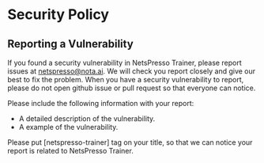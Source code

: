 # Security Policy

## Reporting a Vulnerability

If you found a security vulnerability in NetsPresso Trainer, please report issues at netspresso@nota.ai. We will check you report closely and give our best to fix the problem. When you have a security vulnerability to report, please do not open github issue or pull request so that everyone can notice.

Please include the following information with your report:
- A detailed description of the vulnerability.
- A example of the vulnerability.

Please put [netspresso-trainer] tag on your title, so that we can notice your report is related to NetsPresso Trainer.